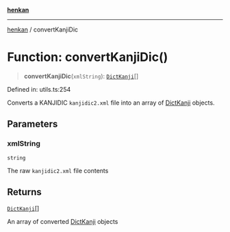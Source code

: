 [**henkan**](../README.md)

***

[henkan](../README.md) / convertKanjiDic

# Function: convertKanjiDic()

> **convertKanjiDic**(`xmlString`): [`DictKanji`](../interfaces/DictKanji.md)[]

Defined in: utils.ts:254

Converts a KANJIDIC `kanjidic2.xml` file into an array of [DictKanji](../interfaces/DictKanji.md) objects.

## Parameters

### xmlString

`string`

The raw `kanjidic2.xml` file contents

## Returns

[`DictKanji`](../interfaces/DictKanji.md)[]

An array of converted [DictKanji](../interfaces/DictKanji.md) objects
